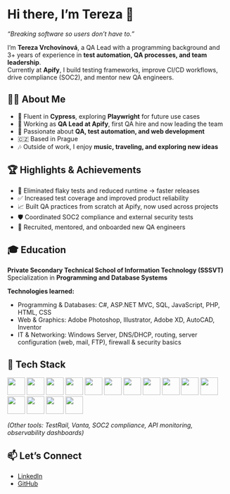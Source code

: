 # Hi there, I’m Tereza 👋  

*“Breaking software so users don’t have to.”*  

I’m **Tereza Vrchovinová**, a QA Lead with a programming background and 3+ years of experience in **test automation, QA processes, and team leadership**.  
Currently at **Apify**, I build testing frameworks, improve CI/CD workflows, drive compliance (SOC2), and mentor new QA engineers.  

## 👩‍💻 About Me  
- 🌱 Fluent in **Cypress**, exploring **Playwright** for future use cases
- 💼 Working as **QA Lead at Apify**, first QA hire and now leading the team  
- 🔭 Passionate about **QA, test automation, and web development**  
- 🇨🇿 Based in Prague  
- 🎶 Outside of work, I enjoy **music, traveling, and exploring new ideas**  

## 🏆 Highlights & Achievements  
- 🚀 Eliminated flaky tests and reduced runtime → faster releases  
- ✅ Increased test coverage and improved product reliability  
- 📈 Built QA practices from scratch at Apify, now used across projects  
- 🛡️ Coordinated SOC2 compliance and external security tests  
- 👥 Recruited, mentored, and onboarded new QA engineers  

## 🎓 Education  
**Private Secondary Technical School of Information Technology (SSSVT)**  
Specialization in **Programming and Database Systems**  

**Technologies learned:**  
- Programming & Databases: C#, ASP.NET MVC, SQL, JavaScript, PHP, HTML, CSS  
- Web & Graphics: Adobe Photoshop, Illustrator, Adobe XD, AutoCAD, Inventor  
- IT & Networking: Windows Server, DNS/DHCP, routing, server configuration (web, mail, FTP), firewall & security basics  

## 🔧 Tech Stack  

<p align="left">
  <!-- Languages -->
  <img src="https://cdn.jsdelivr.net/gh/devicons/devicon/icons/typescript/typescript-original.svg" width="40" height="40"/>
  <img src="https://cdn.jsdelivr.net/gh/devicons/devicon/icons/javascript/javascript-original.svg" width="40" height="40"/>
  <img src="https://cdn.jsdelivr.net/gh/devicons/devicon/icons/csharp/csharp-original.svg" width="40" height="40"/>
  <img src="https://cdn.jsdelivr.net/gh/devicons/devicon/icons/kotlin/kotlin-original.svg" width="40" height="40"/>
  <img src="https://cdn.jsdelivr.net/gh/devicons/devicon/icons/mysql/mysql-original.svg" width="40" height="40"/>
  <img src="https://cdn.jsdelivr.net/gh/devicons/devicon/icons/mongodb/mongodb-original.svg" width="40" height="40"/>

  <!-- Testing -->
  <img src="https://raw.githubusercontent.com/simple-icons/simple-icons/develop/icons/cypress.svg" width="40" height="40"/>
  <img src="https://playwright.dev/img/playwright-logo.svg" width="40" height="40"/>
  <img src="https://cdn.jsdelivr.net/gh/devicons/devicon/icons/selenium/selenium-original.svg" width="40" height="40"/>

  <!-- DevOps -->
  <img src="https://cdn.jsdelivr.net/gh/devicons/devicon/icons/docker/docker-original.svg" width="40" height="40"/>
  <img src="https://cdn.jsdelivr.net/gh/devicons/devicon/icons/github/github-original.svg" width="40" height="40"/>
  <img src="https://cdn.jsdelivr.net/gh/devicons/devicon/icons/gitlab/gitlab-original.svg" width="40" height="40"/>

  <!-- Tools -->
  <img src="https://cdn.jsdelivr.net/gh/devicons/devicon/icons/grafana/grafana-original.svg" width="40" height="40"/>
  <img src="https://cdn.jsdelivr.net/gh/devicons/devicon/icons/postman/postman-original.svg" width="40" height="40"/>
  <img src="https://cdn.jsdelivr.net/gh/devicons/devicon/icons/sentry/sentry-original.svg" width="40" height="40"/>
</p>

*(Other tools: TestRail, Vanta, SOC2 compliance, API monitoring, observability dashboards)*  

## 📫 Let’s Connect  
- [LinkedIn](https://www.linkedin.com/in/tereza-vrchovinova)  
- [GitHub](https://github.com/tereza-vrchovinova)  
